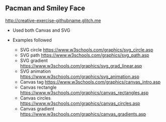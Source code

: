 ## Pacman and Smiley Face
http://creative-exercise-githubname.glitch.me

- Used both Canvas and SVG

- Examples followed
  - SVG circle https://www.w3schools.com/graphics/svg_circle.asp
  - SVG path https://www.w3schools.com/graphics/svg_path.asp
  - SVG gradient https://www.w3schools.com/graphics/svg_grad_linear.asp
  - SVG animation https://www.w3schools.com/graphics/svg_animation.asp
  - Canvas tag https://www.w3schools.com/graphics/canvas_intro.asp
  - Canvas rectangle https://www.w3schools.com/graphics/canvas_rectangles.asp
  - Canvas circles https://www.w3schools.com/graphics/canvas_circles.asp
  - Canvas gradient https://www.w3schools.com/graphics/canvas_gradients.asp